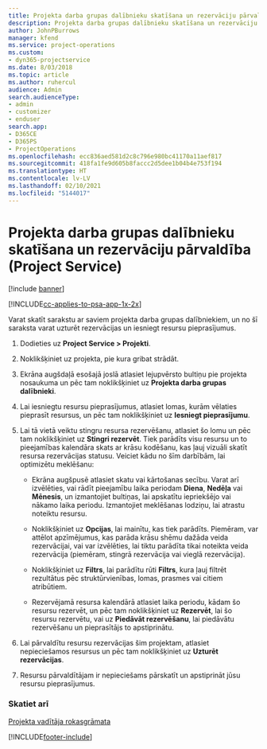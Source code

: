 ```yaml
---
title: Projekta darba grupas dalībnieku skatīšana un rezervāciju pārvaldīšana
description: Projekta darba grupas dalībnieku skatīšana un rezervāciju pārvaldība programmā Project Service
author: JohnPBurrows
manager: kfend
ms.service: project-operations
ms.custom:
- dyn365-projectservice
ms.date: 8/03/2018
ms.topic: article
ms.author: ruhercul
audience: Admin
search.audienceType:
- admin
- customizer
- enduser
search.app:
- D365CE
- D365PS
- ProjectOperations
ms.openlocfilehash: ecc836aed581d2c8c796e980bc41170a11aef817
ms.sourcegitcommit: 418fa1fe9d605b8faccc2d5dee1b04b4e753f194
ms.translationtype: HT
ms.contentlocale: lv-LV
ms.lasthandoff: 02/10/2021
ms.locfileid: "5144017"
---
```

# <a name="view-project-team-members-and-manage-bookings-project-service"></a>Projekta darba grupas dalībnieku skatīšana un rezervāciju pārvaldība (Project Service)

[!include [banner](../includes/psa-now-project-operations.md)]

[!INCLUDE[cc-applies-to-psa-app-1x-2x](../includes/cc-applies-to-psa-app-1x-2x.md)]

Varat skatīt sarakstu ar saviem projekta darba grupas dalībniekiem, un no šī saraksta varat uzturēt rezervācijas un iesniegt resursu pieprasījumus.  
  
1.  Dodieties uz **Project Service > Projekti**.  
  
2.  Noklikšķiniet uz projekta, pie kura gribat strādāt.  
  
3.  Ekrāna augšdaļā esošajā joslā atlasiet lejupvērsto bultiņu pie projekta nosaukuma un pēc tam noklikšķiniet uz **Projekta darba grupas dalībnieki**.  
  
4.  Lai iesniegtu resursu pieprasījumus, atlasiet lomas, kurām vēlaties pieprasīt resursus, un pēc tam noklikšķiniet uz **Iesniegt pieprasījumu**.  
  
5.  Lai tā vietā veiktu stingru resursa rezervēšanu, atlasiet šo lomu un pēc tam noklikšķiniet uz **Stingri rezervēt**. Tiek parādīts visu resursu un to pieejamības kalendāra skats ar krāsu kodēšanu, kas ļauj vizuāli skatīt resursa rezervācijas statusu. Veiciet kādu no šīm darbībām, lai optimizētu meklēšanu:  
  
    -   Ekrāna augšpusē atlasiet skatu vai kārtošanas secību. Varat arī izvēlēties, vai rādīt pieejamību laika periodam **Diena**, **Nedēļa** vai **Mēnesis**, un izmantojiet bultiņas, lai apskatītu iepriekšējo vai nākamo laika periodu. Izmantojiet meklēšanas lodziņu, lai atrastu noteiktu resursu.  
  
    -   Noklikšķiniet uz **Opcijas**, lai mainītu, kas tiek parādīts. Piemēram, var attēlot apzīmējumus, kas parāda krāsu shēmu dažāda veida rezervācijai, vai var izvēlēties, lai tiktu parādīta tikai noteikta veida rezervācija (piemēram, stingrā rezervācija vai vieglā rezervācija).  
  
    -   Noklikšķiniet uz **Filtrs**, lai parādītu rūti **Filtrs**, kura ļauj filtrēt rezultātus pēc struktūrvienības, lomas, prasmes vai citiem atribūtiem.  
  
    -   Rezervējamā resursa kalendārā atlasiet laika periodu, kādam šo resursu rezervēt, un pēc tam noklikšķiniet uz **Rezervēt**, lai šo resursu rezervētu, vai uz **Piedāvāt rezervēšanu**, lai piedāvātu rezervēšanu un pieprasītājs to apstiprinātu.  
  
6.  Lai pārvaldītu resursu rezervācijas šim projektam, atlasiet nepieciešamos resursus un pēc tam noklikšķiniet uz **Uzturēt rezervācijas**.  
  
7.  Resursu pārvaldītājam ir nepieciešams pārskatīt un apstiprināt jūsu resursu pieprasījumus.  
  
### <a name="see-also"></a>Skatiet arī  
 [Projekta vadītāja rokasgrāmata](../psa/project-manager-guide.md)


[!INCLUDE[footer-include](../includes/footer-banner.md)]